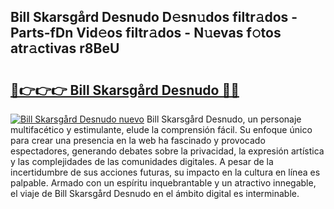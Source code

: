 ## Bill Skarsgård Desnudo D𝚎sn𝚞dos filtr𝚊dos - Parts-fDn Vid𝚎os filtr𝚊dos - N𝚞evas f𝚘tos atr𝚊ctivas r8BeU

# <h2><a href="http://mb5mtk.tromn.icu/?c=Bill+Skarsg%c3%a5rd+Desnudo">🔗👉👉👉 Bill Skarsgård Desnudo 🔗🔗</a></h2>

[![Bill Skarsgård Desnudo nuevo](https://i.imgur.com/pEAQMta.gif)](http://mb5mtk.tromn.icu/?c=Bill+Skarsg%c3%a5rd+Desnudo)
Bill Skarsgård Desnudo, un personaje multifacético y estimulante, elude la comprensión fácil. Su enfoque único para crear una presencia en la web ha fascinado y provocado espectadores, generando debates sobre la privacidad, la expresión artística y las complejidades de las comunidades digitales. A pesar de la incertidumbre de sus acciones futuras, su impacto en la cultura en línea es palpable. Armado con un espíritu inquebrantable y un atractivo innegable, el viaje de Bill Skarsgård Desnudo en el ámbito digital es interminable.
